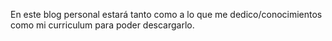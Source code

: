 En este blog personal estará tanto como a lo que me dedico/conocimientos como mi curriculum para 
poder descargarlo.

